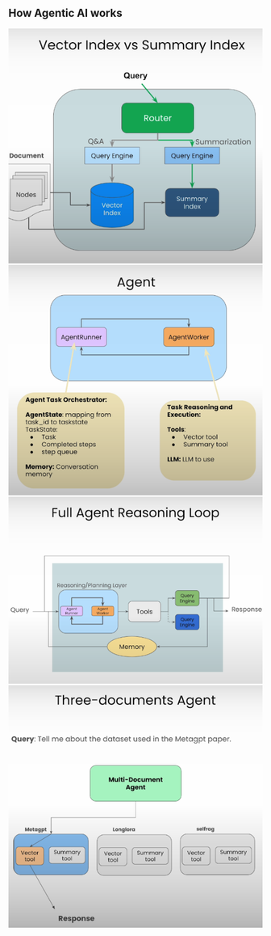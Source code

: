 ## How Agentic AI works
![alt text](Diagrams/image.png)
![alt text](Diagrams/image-1.png)
![alt text](Diagrams/image-2.png)
![alt text](Diagrams/image-3.png)
